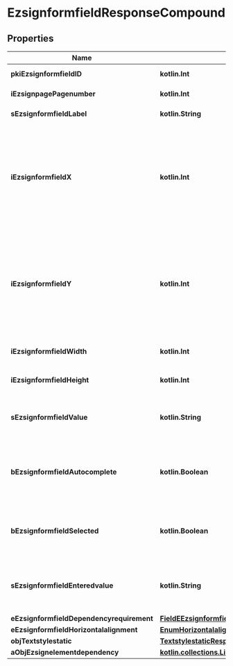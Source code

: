 
# EzsignformfieldResponseCompound

## Properties
| Name | Type | Description | Notes |
| ------------ | ------------- | ------------- | ------------- |
| **pkiEzsignformfieldID** | **kotlin.Int** | The unique ID of the Ezsignformfield |  |
| **iEzsignpagePagenumber** | **kotlin.Int** | The page number in the Ezsigndocument |  |
| **sEzsignformfieldLabel** | **kotlin.String** | The Label for the Ezsignformfield |  |
| **iEzsignformfieldX** | **kotlin.Int** | The X coordinate (Horizontal) where to put the Ezsignformfield on the Ezsignpage.  Coordinate is calculated at 100dpi (dot per inch). So for example, if you want to put the Ezsignformfield 2 inches from the left border of the page, you would use \&quot;200\&quot; for the X coordinate. |  |
| **iEzsignformfieldY** | **kotlin.Int** | The Y coordinate (Vertical) where to put the Ezsignformfield on the Ezsignpage.  Coordinate is calculated at 100dpi (dot per inch). So for example, if you want to put the Ezsignformfield 3 inches from the top border of the page, you would use \&quot;300\&quot; for the Y coordinate. |  |
| **iEzsignformfieldWidth** | **kotlin.Int** | The Width of the Ezsignformfield in pixels calculated at 100 DPI |  |
| **iEzsignformfieldHeight** | **kotlin.Int** | The Height of the Ezsignformfield in pixels calculated at 100 DPI  |  |
| **sEzsignformfieldValue** | **kotlin.String** | The value for the Ezsignformfield  This can only be set if eEzsignformfieldgroupType is Checkbox or Radio |  [optional] |
| **bEzsignformfieldAutocomplete** | **kotlin.Boolean** | Whether the Ezsignformfield allows the use of the autocomplete of the browser.  This can only be set if eEzsignformfieldgroupType is **Text** |  [optional] |
| **bEzsignformfieldSelected** | **kotlin.Boolean** | Whether the Ezsignformfield is selected or not by default.  This can only be set if eEzsignformfieldgroupType is **Checkbox** or **Radio** |  [optional] |
| **sEzsignformfieldEnteredvalue** | **kotlin.String** | This is the value enterred for the Ezsignformfield  This can only be set if eEzsignformfieldgroupType is **Dropdown**, **Text** or **Textarea** |  [optional] |
| **eEzsignformfieldDependencyrequirement** | [**FieldEEzsignformfieldDependencyrequirement**](FieldEEzsignformfieldDependencyrequirement.md) |  |  [optional] |
| **eEzsignformfieldHorizontalalignment** | [**EnumHorizontalalignment**](EnumHorizontalalignment.md) |  |  [optional] |
| **objTextstylestatic** | [**TextstylestaticResponseCompound**](TextstylestaticResponseCompound.md) |  |  [optional] |
| **aObjEzsignelementdependency** | [**kotlin.collections.List&lt;EzsignelementdependencyResponseCompound&gt;**](EzsignelementdependencyResponseCompound.md) |  |  [optional] |



